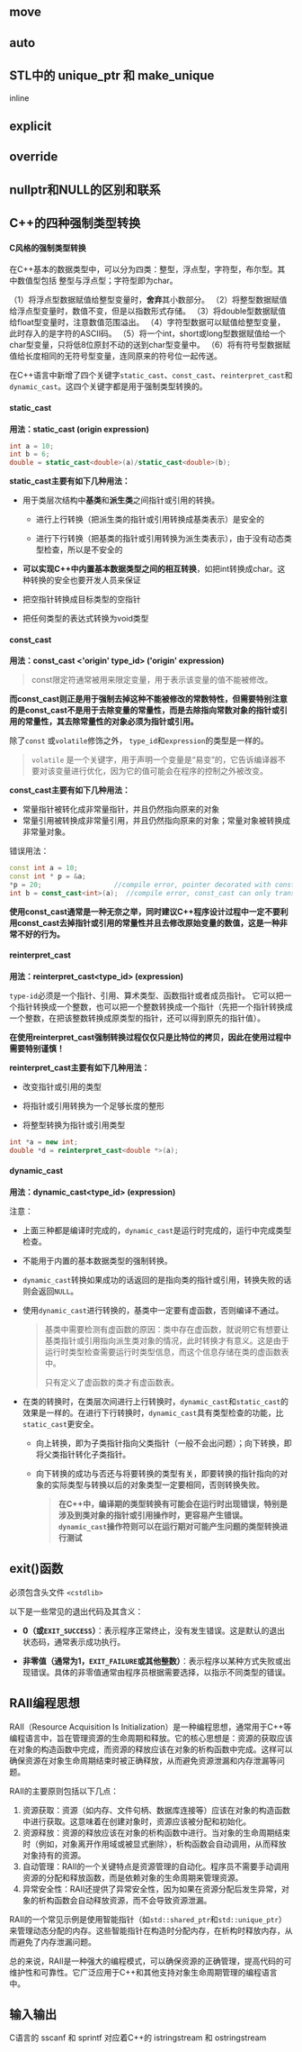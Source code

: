 ## move

## auto

## STL中的 unique_ptr 和 make_unique
inline

## explicit

## override

## nullptr和NULL的区别和联系

## C++的四种强制类型转换
#### C风格的强制类型转换

在C++基本的数据类型中，可以分为四类：整型，浮点型，字符型，布尔型。其中数值型包括 整型与浮点型；字符型即为char。

（1）将浮点型数据赋值给整型变量时，**舍弃**其小数部分。
（2）将整型数据赋值给浮点型变量时，数值不变，但是以指数形式存储。
（3）将double型数据赋值给float型变量时，注意数值范围溢出。
（4）字符型数据可以赋值给整型变量，此时存入的是字符的ASCII码。
（5）将一个int，short或long型数据赋值给一个char型变量，只将低8位原封不动的送到char型变量中。 
（6）将有符号型数据赋值给长度相同的无符号型变量，连同原来的符号位一起传送。

在C++语言中新增了四个关键字`static_cast`、`const_cast`、`reinterpret_cast`和`dynamic_cast`。这四个关键字都是用于强制类型转换的。

#### static_cast

**用法：static_cast <direction type_id> (origin expression)**

```cpp
int a = 10;
int b = 6;
double = static_cast<double>(a)/static_cast<double>(b);
```

**static_cast主要有如下几种用法：**

- 用于类层次结构中**基类**和**派生类**之间指针或引用的转换。

  - 进行上行转换（把派生类的指针或引用转换成基类表示）是安全的

  - 进行下行转换（把基类的指针或引用转换为派生类表示），由于没有动态类型检查，所以是不安全的

- **可以实现C++中内置基本数据类型之间的相互转换**，如把int转换成char。这种转换的安全也要开发人员来保证
- 把空指针转换成目标类型的空指针
- 把任何类型的表达式转换为void类型



#### const_cast

**用法：const_cast <'origin' type_id> ('origin' expression)**

> const限定符通常被用来限定变量，用于表示该变量的值不能被修改。

**而const_cast则正是用于强制去掉这种不能被修改的常数特性，但需要特别注意的是const_cast不是用于去除变量的常量性，而是去除指向常数对象的指针或引用的常量性，其去除常量性的对象必须为指针或引用。**

除了`const` 或`volatile`修饰之外， `type_id`和`expression`的类型是一样的。

> `volatile` 是一个关键字，用于声明一个变量是“易变”的，它告诉编译器不要对该变量进行优化，因为它的值可能会在程序的控制之外被改变。

**const_cast主要有如下几种用法：**

- 常量指针被转化成非常量指针，并且仍然指向原来的对象
- 常量引用被转换成非常量引用，并且仍然指向原来的对象；常量对象被转换成非常量对象。

错误用法：

```cpp
const int a = 10;
const int * p = &a;
*p = 20;                  //compile error, pointer decorated with const cann't be modified
int b = const_cast<int>(a);  //compile error, const_cast can only transfer the pointer or citation
```

**使用const_cast通常是一种无奈之举，同时建议C++程序设计过程中一定不要利用const_cast去掉指针或引用的常量性并且去修改原始变量的数值，这是一种非常不好的行为。**



#### reinterpret_cast

**用法：reinterpret_cast<type_id> (expression)**

`type-id`必须是一个指针、引用、算术类型、函数指针或者成员指针。
它可以把一个指针转换成一个整数，也可以把一个整数转换成一个指针（先把一个指针转换成一个整数，在把该整数转换成原类型的指针，还可以得到原先的指针值）。

 **在使用reinterpret_cast强制转换过程仅仅只是比特位的拷贝，因此在使用过程中需要特别谨慎！**

**reinterpret_cast主要有如下几种用法：**

- 改变指针或引用的类型

- 将指针或引用转换为一个足够长度的整形

- 将整型转换为指针或引用类型

```cpp
int *a = new int;
double *d = reinterpret_cast<double *>(a);
```



#### dynamic_cast

**用法：dynamic_cast<type_id> (expression)**

注意：

- 上面三种都是编译时完成的，`dynamic_cast`是运行时完成的，运行中完成类型检查。

- 不能用于内置的基本数据类型的强制转换。

- `dynamic_cast`转换如果成功的话返回的是指向类的指针或引用，转换失败的话则会返回`NULL`。

- 使用`dynamic_cast`进行转换的，基类中一定要有虚函数，否则编译不通过。

  > 基类中需要检测有虚函数的原因：类中存在虚函数，就说明它有想要让基类指针或引用指向派生类对象的情况，此时转换才有意义。这是由于运行时类型检查需要运行时类型信息，而这个信息存储在类的虚函数表中。
  >
  > 只有定义了虚函数的类才有虚函数表。
  
- 在类的转换时，在类层次间进行上行转换时，`dynamic_cast`和`static_cast`的效果是一样的。在进行下行转换时，`dynamic_cast`具有类型检查的功能，比`static_cast`更安全。

  - 向上转换，即为子类指针指向父类指针（一般不会出问题）；向下转换，即将父类指针转化子类指针。

  - 向下转换的成功与否还与将要转换的类型有关，即要转换的指针指向的对象的实际类型与转换以后的对象类型一定要相同，否则转换失败。
  
    >  **在C++中，编译期的类型转换有可能会在运行时出现错误，特别是涉及到类对象的指针或引用操作时，更容易产生错误。`dynamic_cast`操作符则可以在运行期对可能产生问题的类型转换进行测试**

## exit()函数

必须包含头文件 `<cstdlib>`

以下是一些常见的退出代码及其含义：

- **0（或`EXIT_SUCCESS`）**：表示程序正常终止，没有发生错误。这是默认的退出状态码，通常表示成功执行。

- **非零值（通常为1，`EXIT_FAILURE`或其他整数）**：表示程序以某种方式失败或出现错误。具体的非零值通常由程序员根据需要选择，以指示不同类型的错误。

## RAII编程思想

RAII（Resource Acquisition Is Initialization）是一种编程思想，通常用于C++等编程语言中，旨在管理资源的生命周期和释放。它的核心思想是：资源的获取应该在对象的构造函数中完成，而资源的释放应该在对象的析构函数中完成。这样可以确保资源在对象生命周期结束时被正确释放，从而避免资源泄漏和内存泄漏等问题。

RAII的主要原则包括以下几点：

1. 资源获取：资源（如内存、文件句柄、数据库连接等）应该在对象的构造函数中进行获取。这意味着在创建对象时，资源应该被分配和初始化。
2. 资源释放：资源的释放应该在对象的析构函数中进行。当对象的生命周期结束时（例如，对象离开作用域或被显式删除），析构函数会自动调用，从而释放对象持有的资源。
3. 自动管理：RAII的一个关键特点是资源管理的自动化。程序员不需要手动调用资源的分配和释放函数，而是依赖对象的生命周期来管理资源。
4. 异常安全性：RAII还提供了异常安全性，因为如果在资源分配后发生异常，对象的析构函数会自动释放资源，而不会导致资源泄漏。

RAII的一个常见示例是使用智能指针（如`std::shared_ptr`和`std::unique_ptr`）来管理动态分配的内存。这些智能指针在构造时分配内存，在析构时释放内存，从而避免了内存泄漏问题。

总的来说，RAII是一种强大的编程模式，可以确保资源的正确管理，提高代码的可维护性和可靠性。它广泛应用于C++和其他支持对象生命周期管理的编程语言中。


## 输入输出
C语言的 sscanf 和 sprintf
对应着C++的 istringstream 和 ostringstream